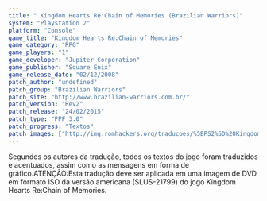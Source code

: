 ```yaml
---
title: " Kingdom Hearts Re:Chain of Memories (Brazilian Warriors)"
system: "Playstation 2"
platform: "Console"
game_title: "Kingdom Hearts Re:Chain of Memories"
game_category: "RPG"
game_players: "1"
game_developer: "Jupiter Corporation"
game_publisher: "Square Enix"
game_release_date: "02/12/2008"
patch_author: "undefined"
patch_group: "Brazilian Warriors"
patch_site: "http://www.brazilian-warriors.com.br/"
patch_version: "Rev2"
patch_release: "24/02/2015"
patch_type: "PPF 3.0"
patch_progress: "Textos"
patch_images: ["http://img.romhackers.org/traducoes/%5BPS2%5D%20Kingdom%20Hearts%20Re-Chain%20of%20Memories%20-%20Brazilian%20Warriors%20-%201.jpg","http://img.romhackers.org/traducoes/%5BPS2%5D%20Kingdom%20Hearts%20Re-Chain%20of%20Memories%20-%20Brazilian%20Warriors%20-%202.jpg","http://img.romhackers.org/traducoes/%5BPS2%5D%20Kingdom%20Hearts%20Re-Chain%20of%20Memories%20-%20Brazilian%20Warriors%20-%203.jpg"]
---
```

Segundos os autores da tradução, todos os textos do jogo foram traduzidos e acentuados, assim como as mensagens em forma de gráfico.ATENÇÃO:Esta tradução deve ser aplicada em uma imagem de DVD em formato ISO da versão americana (SLUS-21799) do jogo Kingdom Hearts Re:Chain of Memories.